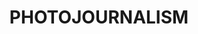 ---
 title: PHOTOJOURNALISM
 slug: photojournalism
 featuredImage: './protester.jpg'
 description: 'Israel/Palestine, The Arab Spring, Press Freedom - Photojournalism'
 keywords: ["Photojournalism", "Reportage"]
---